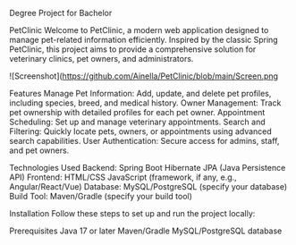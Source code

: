 Degree Project for Bachelor 

PetClinic
Welcome to PetClinic, a modern web application designed to manage pet-related information efficiently. Inspired by the classic Spring PetClinic, this project aims to provide a comprehensive solution for veterinary clinics, pet owners, and administrators.

![Screenshot](https://github.com/Ainella/PetClinic/blob/main/Screen.png

Features
Manage Pet Information: Add, update, and delete pet profiles, including species, breed, and medical history.
Owner Management: Track pet ownership with detailed profiles for each pet owner.
Appointment Scheduling: Set up and manage veterinary appointments.
Search and Filtering: Quickly locate pets, owners, or appointments using advanced search capabilities.
User Authentication: Secure access for admins, staff, and pet owners.

Technologies Used
Backend:
Spring Boot
Hibernate
JPA (Java Persistence API)
Frontend:
HTML/CSS
JavaScript (framework, if any, e.g., Angular/React/Vue)
Database:
MySQL/PostgreSQL (specify your database)
Build Tool:
Maven/Gradle (specify your build tool)

Installation
Follow these steps to set up and run the project locally:

Prerequisites
Java 17 or later
Maven/Gradle
MySQL/PostgreSQL database
